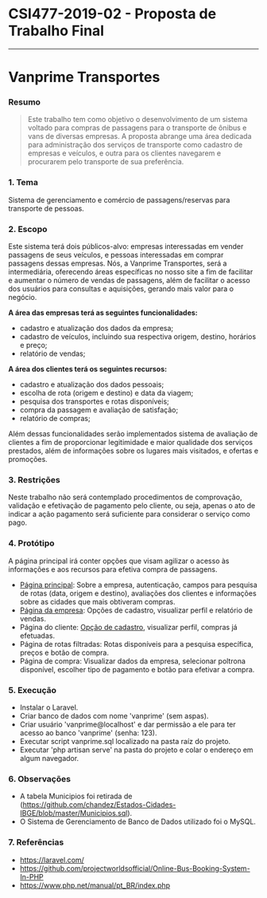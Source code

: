 # **CSI477-2019-02 - Proposta de Trabalho Final**
--------------

# **Vanprime Transportes**

### Resumo

> Este trabalho tem como objetivo o desenvolvimento de um sistema voltado para compras de passagens para o transporte de ônibus e vans de diversas empresas. A proposta abrange uma área dedicada para administração dos serviços de transporte como cadastro de empresas e veículos, e outra para os clientes navegarem e procurarem pelo transporte de sua preferência.

### 1. Tema

Sistema de gerenciamento e comércio de passagens/reservas para transporte de pessoas.

### 2. Escopo

Este sistema terá dois públicos-alvo: empresas interessadas em vender passagens de seus veículos, e pessoas interessadas em comprar passagens dessas empresas. Nós, a Vanprime Transportes, será a intermediária, oferecendo áreas específicas no nosso site a fim de facilitar e aumentar o número de vendas de passagens, além de facilitar o acesso dos usuários para consultas e aquisições, gerando mais valor para o negócio.

**A área das empresas terá as seguintes funcionalidades:**
+ cadastro e atualização dos dados da empresa;
+ cadastro de veículos, incluindo sua respectiva origem, destino, horários e preço;
+ relatório de vendas;

**A área dos clientes terá os seguintes recursos:**
+ cadastro e atualização dos dados pessoais;
+ escolha de rota (origem e destino) e data da viagem;
+ pesquisa dos transportes e rotas disponíveis;
+ compra da passagem e avaliação de satisfação;
+ relatório de compras;

Além dessas funcionalidades serão implementados sistema de avaliação de clientes a fim de proporcionar legitimidade e maior qualidade dos serviços prestados, além de informações sobre os lugares mais visitados, e ofertas e promoções.

### 3. Restrições

Neste trabalho não será contemplado procedimentos de comprovação, validação e efetivação de pagamento pelo cliente, ou seja, apenas o ato de indicar a ação pagamento será suficiente para considerar o serviço como pago.

### 4. Protótipo

A página principal irá conter opções que visam agilizar o acesso às informações e aos recursos para efetiva compra de passagens.
* [Página principal](https://github.com/Fabiana-BP/sistema-web-com-laravel/blob/master/prototipo/index.html): Sobre a empresa, autenticação, campos para pesquisa de rotas (data, origem e destino), avaliações dos clientes e informações sobre as cidades que mais obtiveram compras.
* [Página da empresa](https://github.com/Fabiana-BP/sistema-web-com-laravel/blob/master/prototipo/area-empresa.html): Opções de cadastro, visualizar perfil e relatório de vendas.
* Página do cliente: [Opção de cadastro](https://github.com/Fabiana-BP/sistema-web-com-laravel/blob/master/prototipo/novo-usuario.html), visualizar perfil, compras já efetuadas.
* Página de rotas filtradas: Rotas disponíveis para a pesquisa específica, preços e botão de compra.
* Página de compra: Visualizar dados da empresa, selecionar poltrona disponível, escolher tipo de pagamento e botão para efetivar a compra.

### 5. Execução
* Instalar o Laravel.
* Criar banco de dados com nome 'vanprime' (sem aspas).
* Criar usuário 'vanprime@localhost' e dar permissão a ele para ter acesso ao banco 'vanprime' (senha: 123).
* Executar script vanprime.sql localizado na pasta raíz do projeto.
* Executar 'php artisan serve' na pasta do projeto e colar o endereço em algum navegador.

### 6. Observações
* A tabela Municipios foi retirada de (https://github.com/chandez/Estados-Cidades-IBGE/blob/master/Municipios.sql).
* O Sistema de Gerenciamento de Banco de Dados utilizado foi o MySQL.

### 7. Referências
* https://laravel.com/
* https://github.com/projectworldsofficial/Online-Bus-Booking-System-In-PHP
* https://www.php.net/manual/pt_BR/index.php


